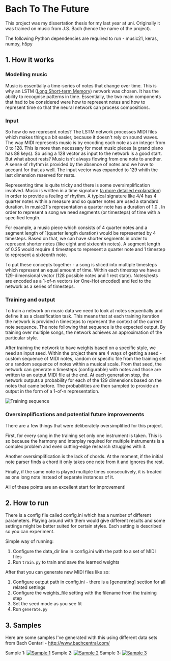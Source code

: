 # Bach To The Future

This project was my dissertation thesis for my last year at uni. Originally it was trained on music from J.S. Bach (hence the name of the project).

The following Python dependencies are required to run - music21, keras, numpy, h5py

## 1. How it works
### Modelling music
Music is essentially a time-series of notes that change over time. This is why an LSTM ([Long Short-term Memory](http://www.bioinf.jku.at/publications/older/2604.pdf)) network was chosen. It has the ability to recognise patterns in time. Essentially, the two main components that had to be considered were how to represent notes and how to represent time so that the neural network can process compositions.

### Input
So how do we represent notes? The LSTM network processes MIDI files which makes things a bit easier, because it doesn't rely on sound waves. The way MIDI represents music is by encoding each note as an integer from 0 to 128. This is more than necessary for most music pieces (a grand piano has 88 keys). So using a 128 vector as input to the network is a good start. But what about rests? Music isn't always flowing from one note to another. A sense of rhythm is provided by the absence of notes and we have to account for that as well. The input vector was expanded to 129 whith the last dimension reserved for rests.

Representing time is quite tricky and there is some oversimplification involved. Music is written in a time signature ([a more detailed explanation](https://en.wikipedia.org/wiki/Time_signature)) in order to provide a feeling of rhythm. A typical signature like 4/4 has 4 quarter notes within a measure and so quarter notes are used a standard duration. In music21's representation a quarter note has a duration of 1.0 . In order to represent a song we need segments (or timesteps) of time with a specified length. 

For example, a music piece which consists of 4 quarter notes and a segment length of 1(quarter length duration) would be represented by 4 timesteps. Based on that, we can have shorter segments in order to represent shorter notes (like eight and sixteenth notes). A segment length of 0.25 would require 4 timesteps to represent a quarter note and 1 timestep to represent a sixteenth note.

To put these concepts together - a song is sliced into multiple timesteps which represent an equal amount of time. Within each timestep we have a 129-dimensional vector (128 possible notes and 1 rest state). Notes/rests are encoded as a 1-of-n vectors (or One-Hot encoded) and fed to the network as a series of timesteps.

### Training and output
To train a network on music data we need to look at notes sequentially and define it as a classification task. This means that at each training iteration the network is provided n timesteps to represent the context of the current note sequence. The note following that sequence is the expected output. By training over multiple songs, the network achieves an approximation of the particular style.

After training the network to have weights based on a specific style, we need an input seed. Within the project there are 4 ways of getting a seed - custom sequence of MIDI notes, random or specific file from the training set or a random sequence of notes within a musical scale. From that seed, the network can generate n timesteps (configurable) with notes and those are written to an output MIDI file at the end. At each generation step, the network outputs a probability for each of the 129 dimensions based on the notes that came before. The probabilities are then sampled to provide an output in the form of a 1-of-n representation. 

![Training sequence](https://imgur.com/FAHpr1W)

### Oversimplifications and potential future improvements
There are a few things that were deliberately oversimplified for this project. 

First, for every song in the training set only one instrument is taken. This is so because the harmony and interplay required for multiple instruments is a complex problem and even cutting-edge research struggles with it.

Another oversimplification is the lack of chords. At the moment, if the initial note parser finds a chord it only takes one note from it and ignores the rest.

Finally, if the same note is played multiple times consecutively, it is treated as one long note instead of separate instances of it.

All of these points are an excellent start for improvement!

## 2. How to run
There is a config file called config.ini which has a number of different parameters. Playing around with them would give different results and some settings might be better suited for certain styles. Each setting is described so you can experiment.

Simple way of running:
1. Configure the data_dir line in config.ini with the path to a set of MIDI files
2. Run `train.py` to train and save the learned weights

After that you can generate new MIDI files like so:
1. Configure output path in config.ini - there is a [generating] section for all related settings 
2. Configure the weights_file setting with the filename from the training step
3. Set the seed mode as you see fit
4. Run `generate.py`


## 3. Samples

Here are some samples I've generated with this using different data sets from Bach Centarl - http://www.bachcentral.com/

Sample 1:
[![Sample 1](https://img.youtube.com/vi/nigaxfN3v3w/0.jpg)](https://www.youtube.com/watch?v=nigaxfN3v3w)
Sample 2:
[![Sample 2](https://img.youtube.com/vi/nigaxfN3v3w/0.jpg)](https://www.youtube.com/watch?v=aHBQPFENRLQ)
Sample 3:
[![Sample 3](https://img.youtube.com/vi/nigaxfN3v3w/0.jpg)](https://www.youtube.com/watch?v=Bk0gf3U5K3c)